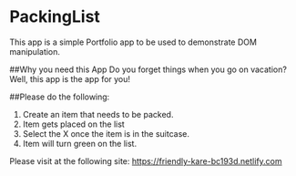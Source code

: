 # PackingList

This app is a simple Portfolio app to be used to demonstrate DOM manipulation. 

##Why you need this App
Do you forget things when you go on vacation? 
Well, this app is the app for you! 

##Please do the following: 
1. Create an item that needs to be packed. 
2. Item gets placed on the list 
3. Select the X once the item is in the suitcase. 
4. Item will turn green on the list. 


Please visit at the following site: 
https://friendly-kare-bc193d.netlify.com
